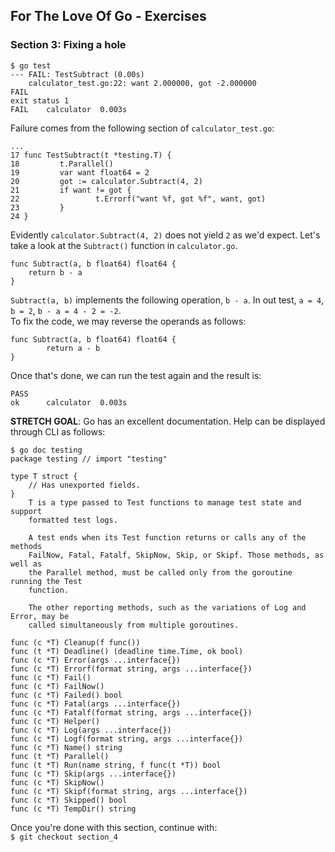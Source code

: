 ## For The Love Of Go - Exercises
### Section 3: Fixing a hole

```
$ go test
--- FAIL: TestSubtract (0.00s)
    calculator_test.go:22: want 2.000000, got -2.000000
FAIL
exit status 1
FAIL	calculator	0.003s
```

Failure comes from the following section of `calculator_test.go`:
```
...
17 func TestSubtract(t *testing.T) {
18         t.Parallel()
19         var want float64 = 2
20         got := calculator.Subtract(4, 2)
21         if want != got {
22                 t.Errorf("want %f, got %f", want, got)
23         }
24 }
```
Evidently `calculator.Subtract(4, 2)` does not yield `2` as we'd expect. Let's take a look at the `Subtract()` function in `calculator.go`.</br>
```
func Subtract(a, b float64) float64 {
	return b - a
}
```
`Subtract(a, b)` implements the following operation, `b - a`. In out test, `a = 4`, `b = 2`, `b - a = 4 - 2 = -2`.</br>
To fix the code, we may reverse the operands as follows:</br>
```
func Subtract(a, b float64) float64 {
        return a - b
}
```
Once that's done, we can run the test again and the result is:</br>
```
PASS
ok  	calculator	0.003s
```

**STRETCH GOAL**: Go has an excellent documentation. Help can be displayed through CLI as follows:<br/>
```
$ go doc testing
package testing // import "testing"

type T struct {
	// Has unexported fields.
}
    T is a type passed to Test functions to manage test state and support
    formatted test logs.

    A test ends when its Test function returns or calls any of the methods
    FailNow, Fatal, Fatalf, SkipNow, Skip, or Skipf. Those methods, as well as
    the Parallel method, must be called only from the goroutine running the Test
    function.

    The other reporting methods, such as the variations of Log and Error, may be
    called simultaneously from multiple goroutines.

func (c *T) Cleanup(f func())
func (t *T) Deadline() (deadline time.Time, ok bool)
func (c *T) Error(args ...interface{})
func (c *T) Errorf(format string, args ...interface{})
func (c *T) Fail()
func (c *T) FailNow()
func (c *T) Failed() bool
func (c *T) Fatal(args ...interface{})
func (c *T) Fatalf(format string, args ...interface{})
func (c *T) Helper()
func (c *T) Log(args ...interface{})
func (c *T) Logf(format string, args ...interface{})
func (c *T) Name() string
func (t *T) Parallel()
func (t *T) Run(name string, f func(t *T)) bool
func (c *T) Skip(args ...interface{})
func (c *T) SkipNow()
func (c *T) Skipf(format string, args ...interface{})
func (c *T) Skipped() bool
func (c *T) TempDir() string
```

Once you're done with this section, continue with:</br>
`$ git checkout section_4`

